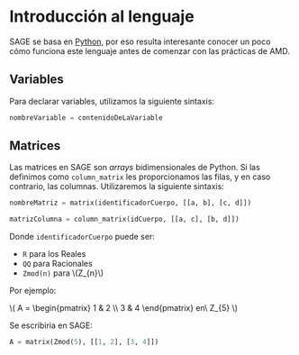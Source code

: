 <!-- TITLE: SAGE -->

# Introducción al lenguaje

SAGE se basa en [Python](https://www.python.org/), por eso resulta interesante conocer un poco cómo funciona este lenguaje antes de comenzar con las prácticas de AMD.

## Variables

Para declarar variables, utilizamos la siguiente sintaxis:

```python
nombreVariable = contenidoDeLaVariable
```

## Matrices

Las matrices en SAGE son *arrays* bidimensionales de Python. Si las definimos como `column_matrix` les proporcionamos las filas, y en caso contrario, las columnas. Utilizaremos la siguiente sintaxis:

```python
nombreMatriz = matrix(identificadorCuerpo, [[a, b], [c, d]])

matrizColumna = column_matrix(idCuerpo, [[a, c], [b, d]])
```

Donde `identificadorCuerpo` puede ser:

* `R` para los Reales
* `QQ` para Racionales
* `Zmod(n)` para \\(Z_{n}\\)

Por ejemplo:

\\( A = \begin{pmatrix}
  1 & 2 \\\\
  3 & 4
\end{pmatrix} en\ Z_{5} \\)

Se escribiria en SAGE:

```python
A = matrix(Zmod(5), [[1, 2], [3, 4]])
```